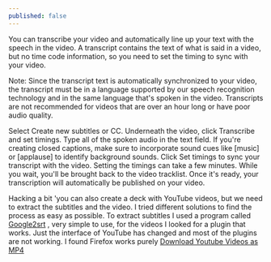 ```yaml
---
published: false
---
```




You can transcribe your video and automatically line up your text with the speech in the video. A transcript contains the text of what is said in a video, but no time code information, so you need to set the timing to sync with your video.

Note: Since the transcript text is automatically synchronized to your video, the transcript must be in a language supported by our speech recognition technology and in the same language that's spoken in the video. Transcripts are not recommended for videos that are over an hour long or have poor audio quality.

Select Create new subtitles or CC.
Underneath the video, click Transcribe and set timings.
Type all of the spoken audio in the text field. If you're creating closed captions, make sure to incorporate sound cues like [music] or [applause] to identify background sounds.
Click Set timings to sync your transcript with the video.
Setting the timings can take a few minutes. While you wait, you'll be brought back to the video tracklist. Once it's ready, your transcription will automatically be published on your video.


Hacking a bit 'you can also create a deck with YouTube videos, but we need to extract the subtitles and the video. I tried different solutions to find the process as easy as possible. To extract subtitles I used a program called [Google2srt](http://google2srt.sourceforge.net/en/) , very simple to use, for the videos I looked for a plugin that works.
Just the interface of YouTube has changed and most of the plugins are not working. I found Firefox works purely [Download Youtube Videos as MP4](https://addons.mozilla.org/en-us/firefox/addon/download-youtube/)
